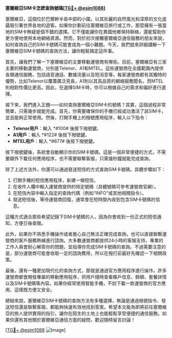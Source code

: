 **塞爾維亞SIM卡怎麽查詢號碼[[TG💪+ @esim1088](https://t.me/s/esim1088)]**

塞爾維亞，這個位於巴爾幹半島中部的小國，以其壯麗的自然風光和深厚的文化底蘊吸引著世界各地的遊客。如果你計劃前往塞爾維亞旅行或工作，那麼擁有一張當地的SIM卡無疑是個不錯的選擇。它不僅能讓你在異國他鄉保持聯絡，還能幫助你更方便地使用本地網絡資源。然而，對於初次接觸塞爾維亞通信服務的朋友來說，如何查詢自己的SIM卡號碼可能會成為一個小難題。今天，我們就來詳細講解一下塞爾維亞SIM卡號碼的查詢方法，讓你輕鬆搞定這件事。

首先，讓我們了解一下塞爾維亞的主要移動運營商有哪些。目前，塞爾維亞有三家主要的移動運營商，分別是Telenor、A1和MTEL。這些運營商在全國範圍內提供各類通信服務，包括語音通話、數據流量以及短消息等。每家運營商都有其獨特的優勢，比如Telenor以覆蓋廣泛見長，A1則以其高品質的網絡服務聞名，而MTEL則相對性價比更高。因此，在選擇SIM卡時，你可以根據自己的需求和偏好進行選擇。

接下來，我們進入正題——如何查詢塞爾維亞SIM卡的號碼？其實，這個過程非常簡單，只需幾步就能完成。首先，你需要確保你的手機已經成功激活了該SIM卡，並且能夠正常使用。然後，打開手機上的撥號應用程序，輸入以下指令：

- **Telenor用戶**：輸入 *#100# 後按下撥號鍵。
- **A1用戶**：輸入 *#122# 後按下撥號鍵。
- **MTEL用戶**：輸入 *#677# 後按下撥號鍵。

按下撥號鍵後，系統會自動顯示你的SIM卡號碼。這是一個非常便捷的方式，不需要額外下載任何應用程序，也不需要聯繫客服，只需幾秒鐘就能完成查詢。

除了上述方法外，你還可以通過發送短信的方式查詢SIM卡號碼。具體步驟如下：

1. 打開手機的短信應用程序，新建一條短信。
2. 在收件人欄中輸入運營商提供的特定號碼（具體號碼可參考運營商官網）。
3. 在短信內容中輸入指定的查詢代碼（例如“INFO”或其他相關指令）。
4. 發送短信後，等待運營商回復，通常會在短時間內收到包含SIM卡號碼的信息。

這種方式適合那些希望記錄下SIM卡號碼的人，因為你會收到一份正式的短信通知，方便日後查閱。

此外，如果你不熟悉手機操作或者擔心自己無法正確完成查詢，也可以直接聯繫運營商的客戶服務熱線進行諮詢。大多數運營商都提供24小時的客服支持，專業的工作人員會耐心解答你的問題，並指導你完成SIM卡號碼的查詢。不過需要注意的是，部分運營商可能會收取一定的諮詢費用，所以在撥打前最好先確認一下相關政策。

最後，還有一種更加現代化的查詢方式，那就是通過官方應用程序進行操作。許多運營商都會開發專屬的移動應用程序，供用戶隨時查看賬戶信息、餘額、套餐詳情以及SIM卡號碼等內容。如果你經常使用智能手機，不妨下載一款運營商的官方應用，這樣既方便又安全。

總結來說，塞爾維亞SIM卡號碼的查詢方法有多種選擇，無論是通過撥號指令、發送短信還是聯繫客服，都能夠快速有效地找到答案。希望本文能為即將前往塞爾維亞的旅人提供實用的指引，讓你在陌生的土地上也能輕鬆享受便捷的通信服務。如果你還有其他關於塞爾維亞通信方面的疑問，歡迎隨時留言討論！

[[TG💪+ @esim1088](https://t.me/s/esim1088) ![Image](https://i.postimg.cc/4NQfJmqS/Snipaste-2025-05-13-00-14-12.png)]